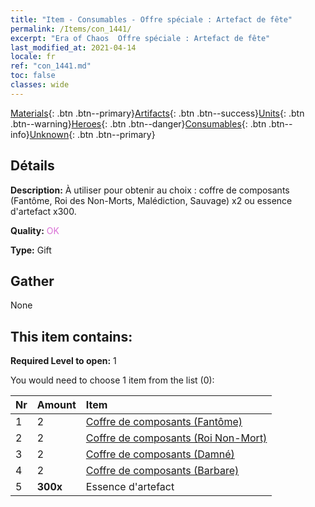```yaml
---
title: "Item - Consumables - Offre spéciale : Artefact de fête"
permalink: /Items/con_1441/
excerpt: "Era of Chaos  Offre spéciale : Artefact de fête"
last_modified_at: 2021-04-14
locale: fr
ref: "con_1441.md"
toc: false
classes: wide
---
```

 [Materials](/fr/Items/){: .btn .btn--primary}[Artifacts](/fr/Items/Artifacts/){: .btn .btn--success}[Units](/fr/Items/Units/){: .btn .btn--warning}[Heroes](/fr/Items/Heroes/){: .btn .btn--danger}[Consumables](/fr/Items/Consumables/){: .btn .btn--info}[Unknown](/fr/Items/Unknown/){: .btn .btn--primary}

## Détails
 **Description:** À utiliser pour obtenir au choix : coffre de composants (Fantôme, Roi des Non-Morts, Malédiction, Sauvage) x2 ou essence d'artefact x300.

 **Quality:** <span style="color: #DA70D6">OK</span>

 **Type:** Gift

## Gather

  None

## This item contains:

 **Required Level to open:** 1

 You would need to choose 1 item from the list (0):

  | Nr | Amount |     Item    |
  |:---|:-------|:------------|
  | 1 | 2 | [Coffre de composants (Fantôme)](/fr/Items/con_1339/) | 
  | 2 | 2 | [Coffre de composants (Roi Non-Mort)](/fr/Items/con_1340/) | 
  | 3 | 2 | [Coffre de composants (Damné)](/fr/Items/con_1341/) | 
  | 4 | 2 | [Coffre de composants (Barbare)](/fr/Items/con_1342/) | 
  | 5 |  **300x** | Essence d'artefact |  | 
